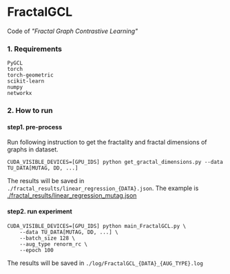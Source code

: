# FractalGCL

Code of *"Fractal Graph Contrastive Learning"*



### 1. Requirements

```
PyGCL
torch
torch-geometric
scikit-learn
numpy
networkx
```



### 2. How to run

#### step1. pre-process

Run following instruction to get the fractality and fractal dimensions of graphs in dataset.

```shell
CUDA_VISIBLE_DEVICES=[GPU_IDS] python get_gractal_dimensions.py --data TU_DATA[MUTAG, DD, ...]
```

The results will be saved in `./fractal_results/linear_regression_{DATA}.json`. The example is [./fractal_results/linear_regression_mutag.json](./fractal_results/linear_regression_mutag.json)

#### step2. run experiment

```shell
CUDA_VISIBLE_DEVICES=[GPU_IDS] python main_FractalGCL.py \
	--data TU_DATA[MUTAG, DD, ...] \
	--batch_size 128 \
	--aug_type renorm_rc \
	--epoch 100
```

The results will be saved in `./log/FractalGCL_{DATA}_{AUG_TYPE}.log`